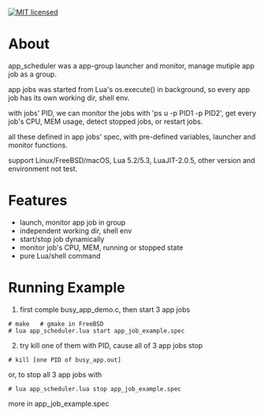

[![MIT licensed][1]][2]

[1]: https://img.shields.io/badge/license-MIT-blue.svg
[2]: LICENSE






# About

app_scheduler was a app-group launcher and monitor, manage mutiple app
job as a group.

app jobs was started from Lua's os.execute() in background, so every app
job has its own working dir, shell env.

with jobs' PID, we can monitor the jobs with 'ps u -p PID1 -p PID2', get
every job's CPU, MEM usage, detect stopped jobs, or restart jobs.

all these defined in app jobs' spec, with pre-defined variables, launcher
and monitor functions.

support Linux/FreeBSD/macOS, Lua 5.2/5.3, LuaJIT-2.0.5, other version
and environment not test.




# Features

- launch, monitor app job in group
- independent working dir, shell env
- start/stop job dynamically
- monitor job's CPU, MEM, running or stopped state
- pure Lua/shell command





# Running Example

1. first comple busy_app_demo.c, then start 3 app jobs

```
# make   # gmake in FreeBSD
# lua app_scheduler.lua start app_job_example.spec
```

2. try kill one of them with PID, cause all of 3 app jobs stop

```
# kill [one PID of busy_app.out]
```

or, to stop all 3 app jobs with

```
# lua app_scheduler.lua stop app_job_example.spec
```

more in app_job_example.spec
